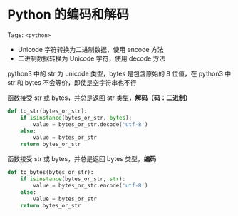 # Python 的编码和解码

Tags: `<python>`

* Unicode 字符转换为二进制数据，使用 encode 方法
* 二进制数据转换为 Unicode 字符，使用 decode 方法

python3 中的 str 为 unicode 类型，bytes 是包含原始的 8 位值，在 python3 中 str 和 bytes 不会等价，即使是空字符串也不行

函数接受 str 或 bytes，并总是返回 str 类型，**解码（码：二进制）**
```python
def to_str(bytes_or_str):
    if isinstance(bytes_or_str, bytes):
        value = bytes_or_str.decode('utf-8')
    else:
        value = bytes_or_str
    return bytes_or_str
```

函数接受 str 或 bytes，并总是返回 bytes 类型，**编码**
```python
def to_bytes(bytes_or_str):
    if isinstance(bytes_or_str, str):
        value = bytes_or_str.encode('utf-8')
    else:
        value = bytes_or_str
    return bytes_or_str
```

